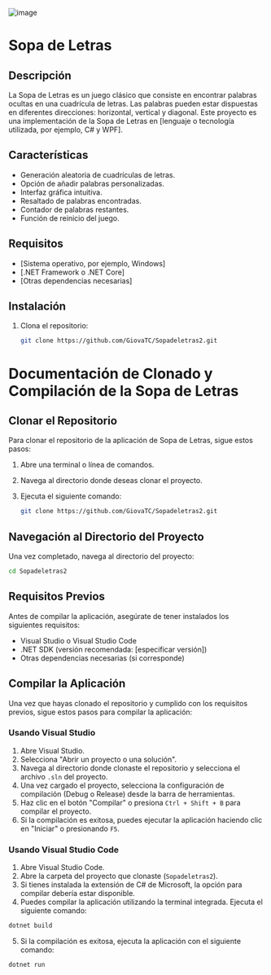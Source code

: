 ![image](https://github.com/user-attachments/assets/61fc3aa4-99b3-44c3-89e6-4b25f91cc9d8)

# Sopa de Letras

## Descripción

La Sopa de Letras es un juego clásico que consiste en encontrar palabras ocultas en una cuadrícula de letras. Las palabras pueden estar dispuestas en diferentes direcciones: horizontal, vertical y diagonal. Este proyecto es una implementación de la Sopa de Letras en [lenguaje o tecnología utilizada, por ejemplo, C# y WPF].

## Características

- Generación aleatoria de cuadrículas de letras.
- Opción de añadir palabras personalizadas.
- Interfaz gráfica intuitiva.
- Resaltado de palabras encontradas.
- Contador de palabras restantes.
- Función de reinicio del juego.

## Requisitos

- [Sistema operativo, por ejemplo, Windows]
- [.NET Framework o .NET Core]
- [Otras dependencias necesarias]

## Instalación

1. Clona el repositorio:
   ```bash
   git clone https://github.com/GiovaTC/Sopadeletras2.git

# Documentación de Clonado y Compilación de la Sopa de Letras

## Clonar el Repositorio

Para clonar el repositorio de la aplicación de Sopa de Letras, sigue estos pasos:

1. Abre una terminal o línea de comandos.
2. Navega al directorio donde deseas clonar el proyecto.
3. Ejecuta el siguiente comando:

   ```bash
   git clone https://github.com/GiovaTC/Sopadeletras2.git

## Navegación al Directorio del Proyecto

Una vez completado, navega al directorio del proyecto:

```bash
cd Sopadeletras2
```

## Requisitos Previos

Antes de compilar la aplicación, asegúrate de tener instalados los siguientes requisitos:

- Visual Studio o Visual Studio Code
- .NET SDK (versión recomendada: [especificar versión])
- Otras dependencias necesarias (si corresponde)

## Compilar la Aplicación

Una vez que hayas clonado el repositorio y cumplido con los requisitos previos, sigue estos pasos para compilar la aplicación:

### Usando Visual Studio

1. Abre Visual Studio.
2. Selecciona "Abrir un proyecto o una solución".
3. Navega al directorio donde clonaste el repositorio y selecciona el archivo `.sln` del proyecto.
4. Una vez cargado el proyecto, selecciona la configuración de compilación (Debug o Release) desde la barra de herramientas.
5. Haz clic en el botón "Compilar" o presiona `Ctrl + Shift + B` para compilar el proyecto.
6. Si la compilación es exitosa, puedes ejecutar la aplicación haciendo clic en "Iniciar" o presionando `F5`.


### Usando Visual Studio Code

1. Abre Visual Studio Code.
2. Abre la carpeta del proyecto que clonaste (`Sopadeletras2`).
3. Si tienes instalada la extensión de C# de Microsoft, la opción para compilar debería estar disponible.
4. Puedes compilar la aplicación utilizando la terminal integrada. Ejecuta el siguiente comando:

```bash
dotnet build
```

5. Si la compilación es exitosa, ejecuta la aplicación con el siguiente comando:

```bash
dotnet run
```


